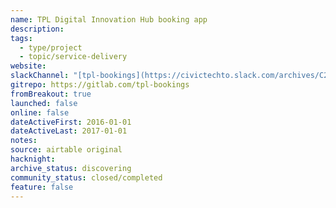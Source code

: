 ```yaml
---
name: TPL Digital Innovation Hub booking app
description: 
tags:
  - type/project
  - topic/service-delivery
website: 
slackChannel: "[tpl-bookings](https://civictechto.slack.com/archives/C2CS2KKS6)"
gitrepo: https://gitlab.com/tpl-bookings
fromBreakout: true
launched: false
online: false
dateActiveFirst: 2016-01-01
dateActiveLast: 2017-01-01
notes: 
source: airtable original
hacknight: 
archive_status: discovering
community_status: closed/completed
feature: false
---
```

